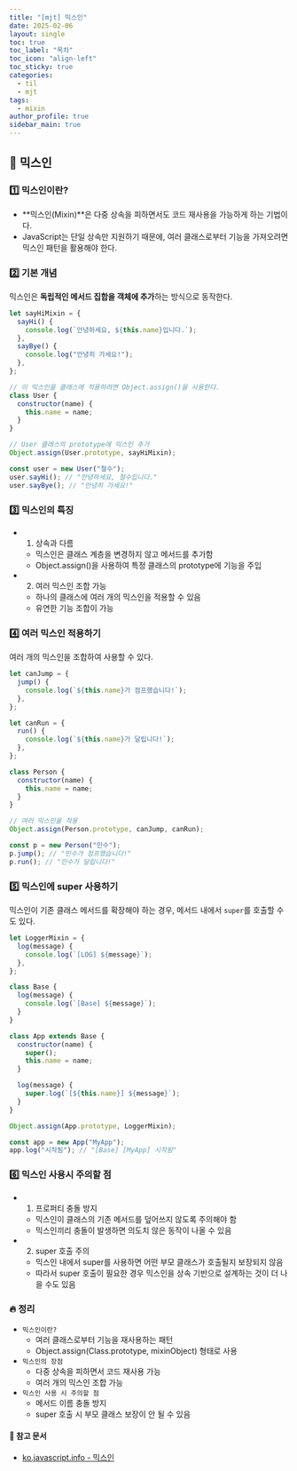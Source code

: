 ```yaml
---
title: "[mjt] 믹스인"
date: 2025-02-06
layout: single
toc: true
toc_label: "목차"
toc_icon: "align-left"
toc_sticky: true
categories:
  - til
  - mjt
tags:
  - mixin
author_profile: true
sidebar_main: true
---
```


## :ledger: 믹스인

### :one: 믹스인이란?

- **믹스인(Mixin)**은 다중 상속을 피하면서도 코드 재사용을 가능하게 하는 기법이다.
- JavaScript는 단일 상속만 지원하기 때문에, 여러 클래스로부터 기능을 가져오려면 믹스인 패턴을 활용해야 한다.

### :two: 기본 개념

믹스인은 **독립적인 메서드 집합을 객체에 추가**하는 방식으로 동작한다.

```javascript
let sayHiMixin = {
  sayHi() {
    console.log(`안녕하세요, ${this.name}입니다.`);
  },
  sayBye() {
    console.log("안녕히 가세요!");
  },
};

// 이 믹스인을 클래스에 적용하려면 Object.assign()을 사용한다.
class User {
  constructor(name) {
    this.name = name;
  }
}

// User 클래스의 prototype에 믹스인 추가
Object.assign(User.prototype, sayHiMixin);

const user = new User("철수");
user.sayHi(); // "안녕하세요, 철수입니다."
user.sayBye(); // "안녕히 가세요!"
```

### :three: 믹스인의 특징

- 1. 상속과 다름
  - 믹스인은 클래스 계층을 변경하지 않고 메서드를 추가함
  - Object.assign()을 사용하여 특정 클래스의 prototype에 기능을 주입
- 2. 여러 믹스인 조합 가능
  - 하나의 클래스에 여러 개의 믹스인을 적용할 수 있음
  - 유연한 기능 조합이 가능

### :four: 여러 믹스인 적용하기

여러 개의 믹스인을 조합하여 사용할 수 있다.

```javascript
let canJump = {
  jump() {
    console.log(`${this.name}가 점프했습니다!`);
  },
};

let canRun = {
  run() {
    console.log(`${this.name}가 달립니다!`);
  },
};

class Person {
  constructor(name) {
    this.name = name;
  }
}

// 여러 믹스인을 적용
Object.assign(Person.prototype, canJump, canRun);

const p = new Person("민수");
p.jump(); // "민수가 점프했습니다!"
p.run(); // "민수가 달립니다!"
```

### :five: 믹스인에 super 사용하기

믹스인이 기존 클래스 메서드를 확장해야 하는 경우, 메서드 내에서 `super`를 호출할 수도 있다.

```javascript
let LoggerMixin = {
  log(message) {
    console.log(`[LOG] ${message}`);
  },
};

class Base {
  log(message) {
    console.log(`[Base] ${message}`);
  }
}

class App extends Base {
  constructor(name) {
    super();
    this.name = name;
  }

  log(message) {
    super.log(`[${this.name}] ${message}`);
  }
}

Object.assign(App.prototype, LoggerMixin);

const app = new App("MyApp");
app.log("시작됨"); // "[Base] [MyApp] 시작됨"
```

### :six: 믹스인 사용시 주의할 점

- 1. 프로퍼티 충돌 방지
  - 믹스인이 클래스의 기존 메서드를 덮어쓰지 않도록 주의해야 함
  - 믹스인끼리 충돌이 발생하면 의도치 않은 동작이 나올 수 있음
- 2. super 호출 주의
  - 믹스인 내에서 super를 사용하면 어떤 부모 클래스가 호출될지 보장되지 않음
  - 따라서 super 호출이 필요한 경우 믹스인을 상속 기반으로 설계하는 것이 더 나을 수도 있음

### :fire: 정리

- `믹스인이란?`
  - 여러 클래스로부터 기능을 재사용하는 패턴
  - Object.assign(Class.prototype, mixinObject) 형태로 사용
- `믹스인의 장점`
  - 다중 상속을 피하면서 코드 재사용 가능
  - 여러 개의 믹스인 조합 가능
- `믹스인 사용 시 주의할 점`
  - 메서드 이름 충돌 방지
  - super 호출 시 부모 클래스 보장이 안 될 수 있음

#### :pushpin: 참고 문서

- [ko.javascript.info - 믹스인](https://ko.javascript.info/mixins)
